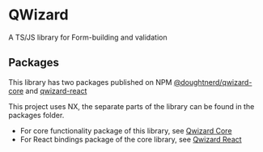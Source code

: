 # QWizard

A TS/JS library for Form-building and validation

## Packages
This library has two packages published on NPM
[@doughtnerd/qwizard-core](https://www.npmjs.com/package/@doughtnerd/qwizard-core)
and
[qwizard-react](https://www.npmjs.com/package/@doughtnerd/qwizard-react)

This project uses NX, the separate parts of the library can be found in the packages folder.
- For core functionality package of this library, see [Qwizard Core](https://github.com/doughtnerd/qwizard/tree/master/packages/core)
- For React bindings package of the core library, see [Qwizard React](https://github.com/doughtnerd/qwizard/tree/master/packages/react)

